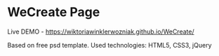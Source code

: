 # WeCreate Page

Live DEMO - https://wiktoriawinklerwozniak.github.io/WeCreate/


Based on free psd template. 
Used technologies: HTML5, CSS3, jQuery

